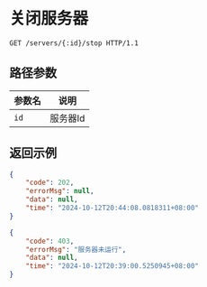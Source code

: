 # 关闭服务器

```http
GET /servers/{:id}/stop HTTP/1.1
```

## 路径参数

| 参数名 | 说明     |
| ------ | -------- |
| `id`   | 服务器Id |

## 返回示例

```json
{
    "code": 202,
    "errorMsg": null,
    "data": null,
    "time": "2024-10-12T20:44:08.0818311+08:00"
}
```

```json
{
    "code": 403,
    "errorMsg": "服务器未运行",
    "data": null,
    "time": "2024-10-12T20:39:00.5250945+08:00"
}
```
